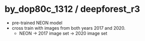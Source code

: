 # by_dop80c_1312 / deepforest_r3

- pre-trained NEON model
- cross train with images from both years 2017 and 2020.
  - NEON -> 2017 image set -> 2020 image set